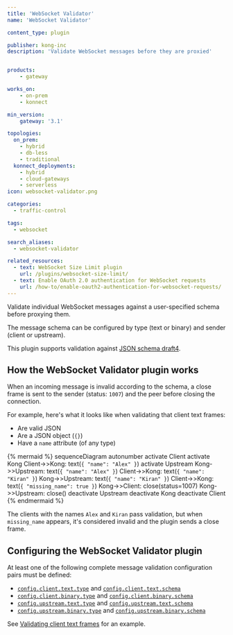 ```yaml
---
title: 'WebSocket Validator'
name: 'WebSocket Validator'

content_type: plugin

publisher: kong-inc
description: 'Validate WebSocket messages before they are proxied'


products:
    - gateway

works_on:
    - on-prem
    - konnect

min_version:
    gateway: '3.1'

topologies:
  on_prem:
    - hybrid
    - db-less
    - traditional
  konnect_deployments:
    - hybrid
    - cloud-gateways
    - serverless
icon: websocket-validator.png

categories:
  - traffic-control

tags:
  - websocket

search_aliases:
  - websocket-validator

related_resources:
  - text: WebSocket Size Limit plugin
    url: /plugins/websocket-size-limit/
  - text: Enable OAuth 2.0 authentication for WebSocket requests
    url: /how-to/enable-oauth2-authentication-for-websocket-requests/
---
```


Validate individual WebSocket messages against a user-specified schema before proxying them.

The message schema can be configured by type (text or binary) and sender (client or upstream).

This plugin supports validation against [JSON schema draft4](https://json-schema.org/specification-links#draft-4).

## How the WebSocket Validator plugin works 

When an incoming message is invalid according to the schema, a close frame is sent to the sender 
(status: `1007`) and the peer before closing the connection.

For example, here's what it looks like when validating that client text frames:
* Are valid JSON
* Are a JSON object (`{}`)
* Have a `name` attribute (of any type)

<!-- vale off -->
{% mermaid %}
sequenceDiagram
autonumber
    activate Client
    activate Kong
    Client->>Kong: text(`{ "name": "Alex" }`)
    activate Upstream
    Kong->>Upstream: text(`{ "name": "Alex" }`)
    Client->>Kong: text(`{ "name": "Kiran" }`)
    Kong->>Upstream: text(`{ "name": "Kiran" }`)
    Client->>Kong: text(`{ "missing_name": true }`)
    Kong->>Client: close(status=1007)
    Kong->>Upstream: close()
    deactivate Upstream
    deactivate Kong
    deactivate Client
{% endmermaid %}
<!--vale on-->

The clients with the names `Alex` and `Kiran` pass validation, but when `missing_name` appears, 
it's considered invalid and the plugin sends a close frame.

## Configuring the WebSocket Validator plugin

At least one of the following complete message validation configuration pairs must be defined:
  * [`config.client.text.type`](/plugins/websocket-validator/reference/#schema--config-client-text-type) and [`config.client.text.schema`](/plugins/websocket-validator/reference/#schema--config-client-text-schema)
  * [`config.client.binary.type`](/plugins/websocket-validator/reference/#schema--config-client-binary-type) and [`config.client.binary.schema`](/plugins/websocket-validator/reference/#schema--config-client-binary-schema)
  * [`config.upstream.text.type`](/plugins/websocket-validator/reference/#schema--config-upstream-text-type) and [`config.upstream.text.schema`](/plugins/websocket-validator/reference/#schema--config-upstream-text-schema)
  * [`config.upstream.binary.type`](/plugins/websocket-validator/reference/#schema--config-upstream-binary-type) and [`config.upstream.binary.schema`](/plugins/websocket-validator/reference/#schema--config-upstream-binary-schema)

See [Validating client text frames](/plugins/websocket-validator/examples/validate-client-text-frames/) for an example.